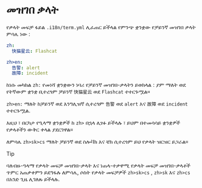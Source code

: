 # መዝገበ ቃላት

የቃላት መፍቻ ፋይል `.i18n/term.yml` ሊፈጠር ይችላል የምንጭ ቋንቋው የቻይንኛ መዝገበ ቃላት ምሳሌ ነው :

```yml
zh:
  快猫星云: Flashcat

zh>en:
  告警: alert
  故障: incident
```

ከነሱ መካከል `zh:` የመነሻ ቋንቋውን ነባሪ የቻይንኛ መዝገበ-ቃላትን ይወክላል : ያም ማለት ወደ የትኛውም ቋንቋ ቢተረጎም ቻይንኛ `快猫星云` ወደ `Flashcat` ተተርጉሟል።

`zh>en:` ማለት ከቻይንኛ ወደ እንግሊዝኛ ሲተረጎም `告警` ወደ `alert` እና `故障` ወደ `incident` ተተርጉሟል.

እዚህ ፣ በርካታ የዒላማ ቋንቋዎች ከ `zh>` በኋላ ሊፃፉ ይችላሉ ፣ ይህም በተመሳሳይ ቋንቋዎች የቃላቶችን ውቅር ቀላል ያደርገዋል።

ለምሳሌ `zh>sk>cs` ማለት ቻይንኛ ወደ ስሎቫክ እና ቼክ ሲተረጎም ይህ የቃላት ዝርዝር ይጋራል።

> [!TIP]
> ባለብዙ-ዓላማ የቃላት መፍቻ መዝገበ-ቃላት እና ነጠላ-ተቃዋሚ የቃላት መፍቻ መዝገበ-ቃላቶች ጥምር አጠቃቀምን ይደግፋሉ ለምሳሌ, ሶስት የቃላት መፍቻዎች `zh>sk>cs` , `zh>sk` እና `zh>cs` በአንድ ጊዜ ሊገለጹ ይችላሉ.
